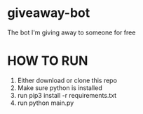 # giveaway-bot
The bot I'm giving away to someone for free

###

# HOW TO RUN

1. Either download or clone this repo
2. Make sure python is installed
3. run pip3 install -r requirements.txt
4. run python main.py
